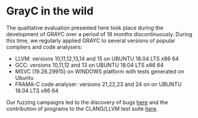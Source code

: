 # GrayC in the wild

The qualitative evaluation presented here took place during the development of GRAYC over a period of 18 months discontinuously.
During this time, we regularly applied GRAYC to several versions of popular compilers and code analysers: 
  
- LLVM: versions 10,11,12,13,14 and 15 on UBUNTU 18.04 LTS x86 64 
- GCC: versions 10,11,12 and 13 on UBUNTU 18.04 LTS x86 64
- MSVC (19.28.29915) on WINDOWS platform with tests generated on Ubuntu
- FRAMA-C code analyser: versions 21,22,23 and 24 on on UBUNTU 18.04 LTS x86 64

Our fuzzing campaigns led to the discovery of bugs [here](USING-GRAYC-IN-THE-WILD/bug-reports/) and the contribution of programs to the CLANG/LLVM test suite [here](USING-GRAYC-IN-THE-WILD/test-contribution/).
